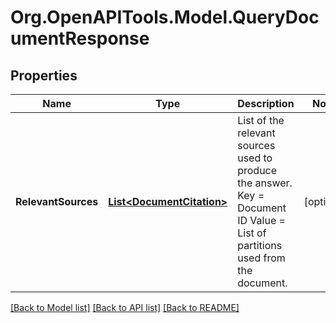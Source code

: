 # Org.OpenAPITools.Model.QueryDocumentResponse

## Properties

Name | Type | Description | Notes
------------ | ------------- | ------------- | -------------
**RelevantSources** | [**List&lt;DocumentCitation&gt;**](DocumentCitation.md) | List of the relevant sources used to produce the answer.  Key &#x3D; Document ID  Value &#x3D; List of partitions used from the document. | [optional] 

[[Back to Model list]](../README.md#documentation-for-models) [[Back to API list]](../README.md#documentation-for-api-endpoints) [[Back to README]](../README.md)

